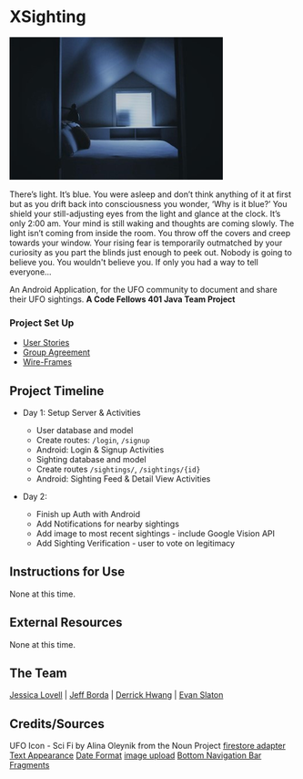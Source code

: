 # XSighting
![Aliens Outside](assets/alien-out-window.jpg)

There’s light. It’s blue. You were asleep and don’t think anything of it at first but as you drift back into consciousness you wonder, ‘Why is it blue?’ You shield your still-adjusting eyes from the light and glance at the clock. It’s only 2:00 am. Your mind is still waking and thoughts are coming slowly. The light isn’t coming from inside the room. You throw off the covers and creep towards your window. Your rising fear is temporarily outmatched by your curiosity as you part the blinds just enough to peek out. Nobody is going to believe you. You wouldn't believe you. If only you had a way to tell everyone…

An Android Application, for the UFO community to document and share their UFO sightings. **A Code Fellows 401 Java Team Project**

### Project Set Up
- [User Stories](https://gist.github.com/evanslaton/c3e272dbf7c0745f37f700df1de534ab)
- [Group Agreement](/readme/groupAgreement.md)
- [Wire-Frames]()

## Project Timeline
- Day 1: Setup Server & Activities
    - User database and model
    - Create routes: `/login`, `/signup`
    - Android: Login & Signup Activities
    - Sighting database and model
    - Create routes `/sightings/`, `/sightings/{id}`
    - Android: Sighting Feed & Detail View Activities

- Day 2:
    - Finish up Auth with Android
    - Add Notifications for nearby sightings
    - Add image to most recent sightings - include Google Vision API
    - Add Sighting Verification - user to vote on legitimacy

## Instructions for Use
None at this time.

## External Resources
None at this time.

## The Team
[Jessica Lovell](https://github.com/JessLovell) | [Jeff Borda](https://github.com/jeffborda) | [Derrick Hwang](https://github.com/derrickhwang21) | [Evan Slaton](https://github.com/evanslaton)

## Credits/Sources
UFO Icon - Sci Fi by Alina Oleynik from the Noun Project
[firestore adapter](https://codinginflow.com/tutorials/android/firebaseui-firestorerecycleradapter/part-3-firestorerecycleradapter)
[Text Appearance](https://gist.github.com/webserveis/c8c7e001c617829caa61dae385113e00)
[Date Format](https://docs.oracle.com/javase/7/docs/api/java/text/SimpleDateFormat.html)
[image upload](https://stackoverflow.com/questions/32052587/android-studio-permissions-for-image-upload)
[Bottom Navigation Bar](https://guides.codepath.com/android/Bottom-Navigation-Views)
[Fragments](https://www.androidhive.info/2017/12/android-working-with-bottom-navigation/)
